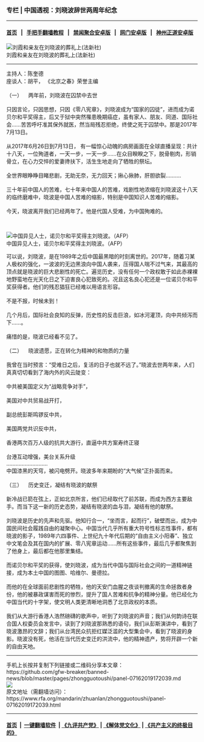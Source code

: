 ### 专栏 | 中国透视：刘晓波辞世两周年纪念
------------------------

#### [首页](https://github.com/gfw-breaker/banned-news/blob/master/README.md) &nbsp;&nbsp;|&nbsp;&nbsp; [手把手翻墙教程](https://github.com/gfw-breaker/guides/wiki) &nbsp;&nbsp;|&nbsp;&nbsp; [禁闻聚合安卓版](https://github.com/gfw-breaker/bn-android) &nbsp;&nbsp;|&nbsp;&nbsp; [网门安卓版](https://github.com/oGate2/oGate) &nbsp;&nbsp;|&nbsp;&nbsp; [神州正道安卓版](https://github.com/SzzdOgate/update) 



<div id="headerimg">
 <img alt="刘霞和亲友在刘晓波的葬礼上(法新社)" src="https://www.rfa.org/mandarin/yataibaodao/renquanfazhi/xl1-09042017110407.html/000_QM26B.jpg/@@images/9e926198-808d-410c-ba39-3c43749e85de.jpeg" title="刘霞和亲友在刘晓波的葬礼上(法新社)"/>
 <div id="headerimgcontents">
  <div id="headerimgcaption">
   <span>
    刘霞和亲友在刘晓波的葬礼上(法新社)
   </span>
   <!-- zoomattribute -->
  </div>
  <!-- headerimgcaption -->
 </div>
 <!-- headerimagecontents -->
</div>

<hr/>
<div id="storytext">
 <div>
  <div class="slot_header">
  </div>
 </div>
 <p>
  主持人：陈奎德
  <br/>
  座谈人：胡平， 《北京之春》荣誉主编
  <br/>
  <br/>
  （一）    两年前，刘晓波在囚禁中去世
  <br/>
  <br/>
  只因言论，只因思想，只因《零八宪章》，刘晓波成为“国家的囚徒”，进而成为诺贝尔和平奖得主，后又于狱中突然罹患晚期癌症，虽有家人、朋友、同道、国际社会……苦苦呼吁准其保外就医，然当局残忍拒绝，终使之死于囚禁中。那是2017年7月13日。
  <br/>
  <br/>
  从2017年6月26日到7月13日， 有一幅惊心动魄的病房画面在全球直播呈现：共计十八天，一位殉道者，一天一步，一天一步……在众目睽睽之下，脱骨剔肉，形销骨立，在心力交悴的爱妻搀扶下，活生生地走向了牺牲的祭坛。
  <br/>
  <br/>
  全世界眼睁睁目睹悲剧，无助无奈，无力回天；揪心揪肺，肝胆欲裂……….
  <br/>
  <br/>
  三十年前中国人的苦难，七十年来中国人的苦难，戏剧性地浓缩在刘晓波这十八天的临终磨难中，晓波是中国人苦难的缩影，特别是中国知识人苦难的缩影。
  <br/>
  <br/>
  今天，晓波离开我们已经两年了。他是代国人受难，为中国殉难的。
 </p>
 <p>
  <br/>
  <div class="image-inline captioned" style="width:2832px;">
   <div style="width:2832px;">
    <img alt="中国异见人士，诺贝尔和平奖得主刘晓波。（AFP）" src="https://www.rfa.org/mandarin/zhuanlan/butongdeshengyin/m0721jkdv-07212017122235.html/000_Hkg4221549-AFP.jpg" title="中国异见人士，诺贝尔和平奖得主刘晓波。（AFP）"/>
   </div>
   <div class="image-caption">
    <span style="width:2832px;">
     中国异见人士，诺贝尔和平奖得主刘晓波。（AFP）
    </span>
    <span class="copyright">
    </span>
   </div>
  </div>
 </p>
 <p>
  可以说，刘晓波，是在1989年之后中国最黑暗的时刻离世的。2017年，随着习某人极权的强化，一波波的无边黑浪向中国人袭来，压得国人喘不过气来，其最高的顶点就是晓波的巨大悲剧性的死亡。遍览历史，没有任何一个政权敢于如此赤裸裸地野蛮地在光天化日之下迫害良心犯致死的。况且这名良心犯还是一位诺贝尔和平奖获得者。他们的残忍猖狂已经难以用语言形容。
  <br/>
  <br/>
  不是不报，时候未到！
  <br/>
  <br/>
  几个月后，国际社会良知的反弹，历史性的反击巨浪，如冰河灌顶，向中共倾泻而下……。
  <br/>
  <br/>
  痛惜的是，晓波已经看不见了。
  <br/>
  <br/>
  （二）    晓波遗愿，正在转化为精神的和物质的力量
  <br/>
  <br/>
  我曾在当时预言：“受难日之后，复活的日子也就不远了。”晓波去世两年来，人们真真切切看到了海内外的风云陡变：
  <br/>
  <br/>
  中共被美国定义为“战略竞争对手”，
  <br/>
  <br/>
  美国对中共贸易战开打，
  <br/>
  <br/>
  副总统彭斯鸣锣反中共，
  <br/>
  <br/>
  美国两党共识反中共，
  <br/>
  <br/>
  香港两次百万人级的抗共大游行，直逼中共方案寿终正寝
  <br/>
  <br/>
  台港互动增强，美台关系升级
  <br/>
  ………………………
  <br/>
  中国漆黑的天穹，被闪电劈开。晓波多年来期盼的“大气候”正扑面而来。
  <br/>
  <br/>
  （三）    历史变迁，凝结有晓波的献祭
  <br/>
  <br/>
  新冷战已箭在弦上，正如北京所言，他们已经取代了前苏联，而成为西方主要敌手。而当下这一新的历史态势，凝结有晓波的血与泪，凝结有他的献祭。
  <br/>
  <br/>
  刘晓波是历史的先声和先驱。他知行合一，“坐而言，起而行”，破壁而出，成为中国民间社会履践自由的凝聚中心。中国当代几乎所有重大符号性标志性事件，都有晓波的影子，1989年六四事件、上世纪九十年代后期的“自由主义小阳春”、独立中文笔会及其在国内的扩展、零八宪章运动……所有这些事件，最后几乎都聚焦到了他身上，最后都在他那里集结。
  <br/>
  <br/>
  而诺贝尔和平奖的获得，使刘晓波，成为当代中国与国际社会之间的一道精神链接，成为本土中国的图图、哈维尔、曼德拉。
  <br/>
  <br/>
  而他的在全球面前悲剧性的牺牲，他的天安门血腥之夜谈判撤离的生命拯救者身份，他的被暴政谋害而死的惨烈，提升了国人苦难和抗争的精神分量。他已经化为中国当代的十字架，使文明人类更清晰地洞悉了北京政权的本质。
  <br/>
  <br/>
  我们从大游行香港人浩然磅礴的歌声中，听到了刘晓波的声音；我们从何韵诗在联合国人权委员会发言中，读到了刘晓波那熟悉的语句，我们从彭斯演讲中，看到了晓波激昂的文辞；我们从台湾民众抗拒红媒泛滥的大型集会中，看到了晓波的身影。晓波没有死，他活在当代历史变迁的洪流中，他的精神遗产，势将开辟一个新的自由天地。
 </p>
</div>

<hr/>
手机上长按并复制下列链接或二维码分享本文章：<br/>
https://github.com/gfw-breaker/banned-news/blob/master/pages/zhongguotoushi/panel-07162019172039.md <br/>
<a href='https://github.com/gfw-breaker/banned-news/blob/master/pages/zhongguotoushi/panel-07162019172039.md'><img src='https://github.com/gfw-breaker/banned-news/blob/master/pages/zhongguotoushi/panel-07162019172039.md.png'/></a> <br/>
原文地址（需翻墙访问）：https://www.rfa.org/mandarin/zhuanlan/zhongguotoushi/panel-07162019172039.html


------------------------
#### [首页](https://github.com/gfw-breaker/banned-news/blob/master/README.md) &nbsp;|&nbsp; [一键翻墙软件](https://github.com/gfw-breaker/nogfw/blob/master/README.md) &nbsp;| [《九评共产党》](https://github.com/gfw-breaker/9ping.md/blob/master/README.md#九评之一评共产党是什么) | [《解体党文化》](https://github.com/gfw-breaker/jtdwh.md/blob/master/README.md) | [《共产主义的终极目的》](https://github.com/gfw-breaker/gczydzjmd.md/blob/master/README.md)

